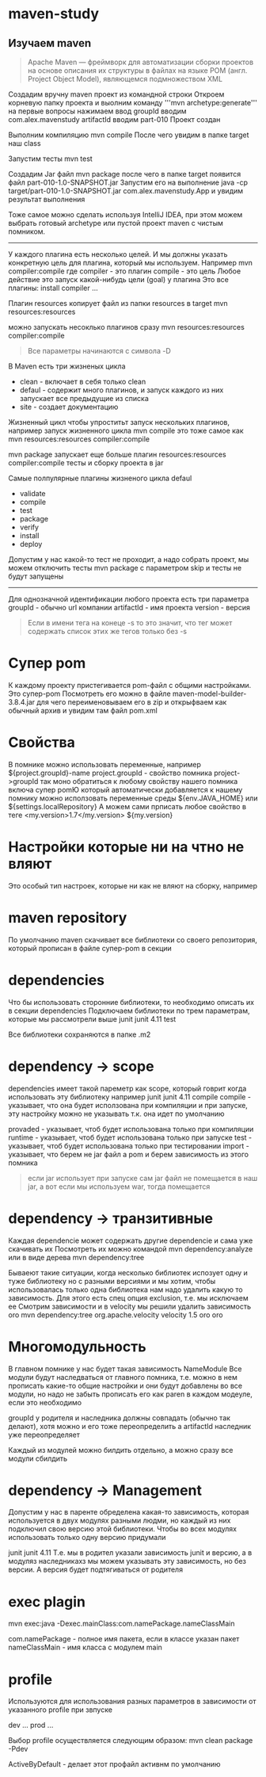 # maven-study

## Изучаем maven
> Apache Maven — фреймворк для автоматизации сборки проектов на основе описания их структуры в файлах на языке POM (англ. Project Object Model), являющемся подмножеством XML

Создадим вручну maven проект из командной строки
Откроем корневую папку проекта и выолним команду
'''mvn archetype:generate'''
на первые вопросы нажимаем ввод
groupId вводим com.alex.mavenstudy
artifactId вводим part-010
Проект создан

Выполним компиляцию
mvn compile
После чего увидим в папке target наш class

Запустим тесты
mvn test

Создадим Jar файл
mvn package
после чего в папке target появится файл part-010-1.0-SNAPSHOT.jar
Запустим его на выполнение
java -cp target/part-010-1.0-SNAPSHOT.jar com.alex.mavenstudy.App
и увидим результат выполнения

Тоже самое можно сделать используя IntelliJ IDEA, при этом можем выбрать готовый archetype или 
пустой проект maven с чистым помником.

-----------------------------------------
У каждого плагина есть несколько целей. И мы должны указать конкретную цель для плагина, который мы используем.
Например
mvn compiler:compile
где
compiler - это плагин
compile - это цель
Любое действие это запуск какой-нибудь цели (goal) у плагина
Это все плагины:
install
compiler
...

Плагин resources копирует файл из папки resources в target
mvn resources:resources

можно запускать несоклько плагинов сразу
mvn resources:resources compiler:compile

> Все параметры начинаются с символа -D

В Maven есть три жизненых цикла
- clean - включает в себя только clean
- defaul - содержит много плагинов, и запуск каждого из них запускает все предыдущие из списка
- site - создает документацию

Жизненный цикл чтобы упроститьт запуск нескольких плагинов, например запуск жизненного цикла
mvn compile
это тоже самое как
mvn resources:resources compiler:compile

mvn package запускает еще больше плагин
resources:resources compiler:compile тесты и сборку проекта в jar

Самые полпулярные плагины жизненого цикла defaul
- validate
- compile
- test
- package
- verify
- install
- deploy

Допустим у нас какой-то тест не проходит, а надо собрать проект, мы можем отключить тесты
mvn package с параметром skip и тесты не будут запущены

********************************************
Для однозначной идентификации любого проекта есть три параметра
groupId - обычно url компании
artifactId - имя проекта
version - версия

> Если в имени тега на конеце -s то это значит, что тег может содержать список этих же тегов 
> только без -s

# Супер pom
К каждому проекту пристегивается pom-файл с общими настройками. Это супер-pom Посмотреть его 
можно в файле maven-model-builder-3.8.4.jar для чего переименовываем его в zip и открыфваем как 
обычный архив и увидим там файл pom.xml

# Свойства
В помнике можно использовать переменные, например
<version>${project.groupId}-name</version>
project.groupId - свойство помника project->groupId
так моно обратиться к любому свойству нашего помника включа супер pomЮ который автоматически 
добавляется к нашему помнику
можно исползовать переменные среды
${env.JAVA_HOME}
или
${settings.localRepository}
А можем сами прписать любое свойство в теге
<properties>
    <my.version>1.7</my.version>
</properties>
${my.version}

# Настройки которые ни на чтно не вляют
Это особый тип настроек, которые ни как не вляют на сборку, например 
<name>
<url>
<licenses>
<organization>
<developers>

# maven repository
По умолчанию maven скачивает все библиотеки со своего репозитория, который прописан в файле 
супер-pom в секции 
<repositorys>

# dependencies
Что бы использовать сторонние библиотеки, то необходимо описать их в секции dependencies
Подключаем библиотеки по трем параметрам, которые мы рассмотрели выше
<dependencies>
    <dependency>
        <groupId>junit</groupId>
        <artifactId>junit</artifactId>
        <version>4.11</version>
        <scope>test</scope>
    </dependency>
</dependencies>

Все библиотеки сохраняются в папке .m2

# dependency -> scope
dependencies имеет такой пареметр как scope, который говрит когда использовать эту библиотеку
например
<dependency>
    <groupId>junit</groupId>
    <artifactId>junit</artifactId>
    <version>4.11</version>
    <scope>compile</scope>
</dependency>
compile - указывает, что она будет исползована при компиляции и при запуске, эту настройку можно 
не указывать т.к. она идет по умолчанию 

provaded - указывает, чтоб будет использована только при компиляции
runtime - указывает, чтоб будет использована только при запуске
test - указывает, чтоб будет использована только при тестировании
import - указывает, что берем не jar файл а pom и берем зависимость из этого помника

> если jar использует при запуске сам jar файл не помещается в наш jar, а вот если мы используем
> war, тогда помещается

# dependency -> транзитивные
Каждая dependencie может содержать другие dependencie и сама уже скачивать их
Посмотреть их можно командой 
mvn dependency:analyze
или в виде дерева
mvn dependency:tree

Бываеют такие ситуации, когда несколько библиотек испозует одну и туже библиотеку но с разными 
версиями и мы хотим, чтобы использовалась только одна библиотека нам надо удалить какую то 
зависимость. Для этого есть спец опция exclusion, т.е. мы исключаем ее
Смотрим зависимости и в velocity мы решили удалить зависимость oro
mvn dependency:tree
<dependencies>
    <dependency>
        <groupId>org.apache.velocity</groupId>
        <artifactId>velocity</artifactId>
        <version>1.5</version>
        <exclusions>
            <exclusion>
                <groupId>oro</groupId>
                <artifactId>oro</artifactId>
            </exclusion>
        </exclusions>
    </dependency>
</dependencies>

# Многомодульность

В главном помнике у нас будет такая зависимость
<modules>
    <module>NameModule</module>
</modules>
Все модули будут наследваться от главного помника, т.е. можно в нем прописать какие-то общие 
настройки и они будут добавлены во все модули, но надо не забыть прописать его как paren в 
каждом модеуле, если это необходимо

groupId у родителя и наследника должны совпадать (обычно так делают), хотя можно и его тоже 
переопределить
а artifactId наследник уже переопределяет

Каждый из модулей можно билдить отдельно, а можно сразу все модули сбилдить


# dependency -> Management
Допустим у нас в паренте обределена какая-то зависимость, которая используется в двух модулях 
разными людми, но каждый из них подключил свою версию этой библиотеки. Чтобы во всех модулях 
использовать только одну версию придумали 

<dependencyManagement>
    <dependencies>
        <dependency>
         <groupId>junit</groupId>
         <artifactId>junit</artifactId>
         <version>4.11</version>
        </dependency>
    </dependencies>
</dependencyManagement>
Т.е. мы в родител указали зависимость junit и версию, а в модуляз наследникахз мы можем 
указывать эту зависимость, но без версии. А версия будет подтягиваться от родителя


# exec plagin
mvn exec:java -Dexec.mainClass:com.namePackage.nameClassMain

com.namePackage - полное имя пакета, если в классе указан пакет 
nameClassMain - имя класса с модулем main

# profile

Используются для использования разных параметров в зависимости от указанного profile при звпуске

<profiles>
    <profile>
        <id>dev</id>
        <buld>...</buld>
    </profile>
    <profile>
        <id>prod</id>
        <buld>...</buld>
    </profile>
</profiles>

Выбор profile осуществляется следующим образом:
mvn clean package -Pdev

ActiveByDefault - делает этот профайл активнм по умолчанию

